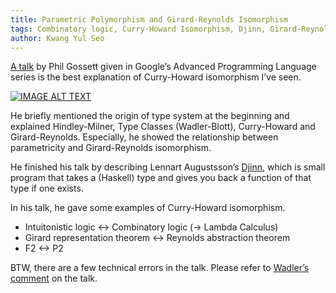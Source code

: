 ```yaml
---
title: Parametric Polymorphism and Girard-Reynolds Isomorphism
tags: Combinatory logic, Curry-Howard Isomorphism, Djinn, Girard-Reynolds, Hindley-Milner, Intuitonistic logic, lambda calculus, Lennart Augustsson, Phil Gossett
author: Kwang Yul Seo
---
```


[A talk][talk] by Phil Gossett given in Google’s Advanced Programming Language
series is the best explanation of Curry-Howard isomorphism I’ve seen.

[![IMAGE ALT TEXT](http://img.youtube.com/vi/h0OkptwfX4g/0.jpg)](http://www.youtube.com/watch?v=h0OkptwfX4g "Advanced Topics in Programming Languages Series: Parametric Polymorphism and the Girard-Reynolds Isomorphism")

He briefly mentioned the origin of type system at the beginning and explained
Hindley-Milner, Type Classes (Wadler-Blott), Curry-Howard and Girard-Reynolds.
Especially, he showed the relationship between parametricity and Girard-Reynolds
isomorphism.

He finished his talk by describing Lennart Augustsson’s [Djinn][djinn], which is
small program that takes a (Haskell) type and gives you back a function of that
type if one exists.

In his talk, he gave some examples of Curry-Howard isomorphism.

* Intuitonistic logic <-> Combinatory logic (-> Lambda Calculus)
* Girard representation theorem <-> Reynolds abstraction theorem
* F2 <-> P2

BTW, there are a few technical errors in the talk. Please refer to [Wadler’s
comment][comment] on the talk.

[talk]: https://www.youtube.com/watch?v=h0OkptwfX4g
[djinn]: https://hackage.haskell.org/package/djinn
[comment]: http://wadler.blogspot.kr/2007/04/google-tech-talk-parametric.html
